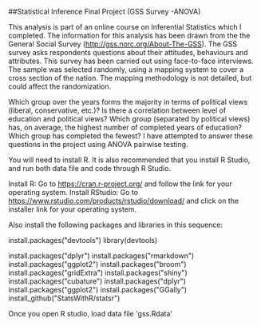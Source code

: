 ##Statistical Inference Final Project (GSS Survey -ANOVA)

This analysis is part of an online course on Inferential Statistics which I completed. The information for this analysis has been drawn from the the General Social Survey (http://gss.norc.org/About-The-GSS). The GSS survey asks respondents questions about their attitudes, behaviours and attributes. This survey has been carried out using face-to-face interviews. The sample was selected randomly, using a mapping system to cover a cross section of the nation. The mapping methodology is not detailed, but could affect the randomization.

Which group over the years forms the majority in terms of political views (liberal, conservative, etc.)? Is there a correlation between level of education and political views? Which group (separated by political views) has, on average, the highest number of completed years of education? Which group has completed the fewest? I have attempted to answer these questions in the project using ANOVA pairwise testing.


You will need to install R. It is also recommended that you install R Studio, and run both data file and code through R Studio. 

Install R: Go to https://cran.r-project.org/ and follow the link for your operating system.
Install RStudio: Go to https://www.rstudio.com/products/rstudio/download/ and click on the installer link for your operating system.


Also install the following packages and libraries in this sequence:

install.packages("devtools")
library(devtools)

install.packages("dplyr")
install.packages("rmarkdown")
install.packages("ggplot2")
install.packages("broom")
install.packages("gridExtra")
install.packages("shiny")
install.packages("cubature")
install.packages("dplyr")
install.packages("ggplot2")
install.packages("GGally")
install_github("StatsWithR/statsr")

Once you open R studio, load data file 'gss.Rdata'


